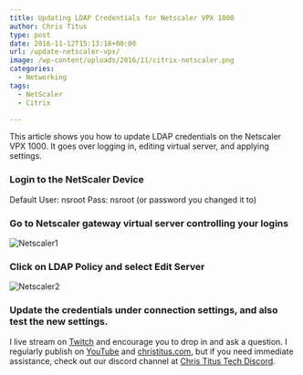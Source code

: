 ```yaml
---
title: Updating LDAP Credentials for Netscaler VPX 1000
author: Chris Titus
type: post
date: 2016-11-12T15:13:18+00:00
url: /update-netscaler-vpx/
image: /wp-content/uploads/2016/11/citrix-netscaler.png
categories:
  - Networking
tags:
  - NetScaler
  - Citrix

---
```

This article shows you how to update LDAP credentials on the Netscaler VPX 1000. It goes over logging in, editing virtual server, and applying settings.<!--more-->

### Login to the NetScaler Device

Default User: nsroot Pass: nsroot (or password you changed it to)

### Go to Netscaler gateway virtual server controlling your logins

![Netscaler1](/wp-content/uploads/2016/11/netscaler1.png)

### Click on LDAP Policy and select Edit Server

![Netscaler2](/wp-content/uploads/2016/11/netscaler2.png)

### Update the credentials under connection settings, and also test the new settings.

I live stream on [Twitch][1] and encourage you to drop in and ask a question. I regularly publish on [YouTube][2] and [christitus.com][3], but if you need immediate assistance, check out our discord channel at [Chris Titus Tech Discord][4].

 [1]: https://twitch.tv/christitustech
 [2]: https://www.youtube.com/c/ChrisTitusTech
 [3]: https://www.christitus.com/
 [4]: https://www.christitus.com/discord
